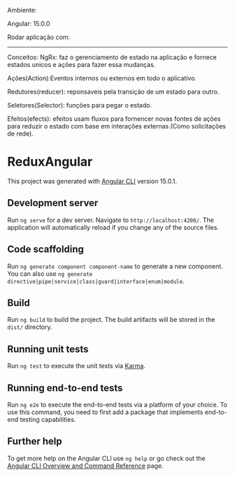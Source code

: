 Ambiente:

Angular: 15.0.0

Rodar aplicação com: 
______________________________

Conceitos:
NgRx: faz o gerenciamento de estado na aplicação e fornece estados unicos e ações para fazer essa mudanças.

Ações(Action):Eventos internos ou externos em todo o aplicativo.

Redutores(reducer): reponsaveis pela transição de um estado para outro.

Seletores(Selector): funções para pegar o estado.

Efeitos(efects): efeitos usam fluxos para fornencer novas fontes de ações para reduzir o estado com base em interações externas.(Como solicitações de rede).


# ReduxAngular

This project was generated with [Angular CLI](https://github.com/angular/angular-cli) version 15.0.1.

## Development server

Run `ng serve` for a dev server. Navigate to `http://localhost:4200/`. The application will automatically reload if you change any of the source files.

## Code scaffolding

Run `ng generate component component-name` to generate a new component. You can also use `ng generate directive|pipe|service|class|guard|interface|enum|module`.

## Build

Run `ng build` to build the project. The build artifacts will be stored in the `dist/` directory.

## Running unit tests

Run `ng test` to execute the unit tests via [Karma](https://karma-runner.github.io).

## Running end-to-end tests

Run `ng e2e` to execute the end-to-end tests via a platform of your choice. To use this command, you need to first add a package that implements end-to-end testing capabilities.

## Further help

To get more help on the Angular CLI use `ng help` or go check out the [Angular CLI Overview and Command Reference](https://angular.io/cli) page.
